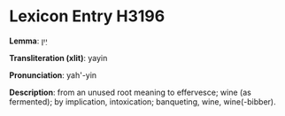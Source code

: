 # Lexicon Entry H3196

**Lemma**: יַיִן

**Transliteration (xlit)**: yayin

**Pronunciation**: yah'-yin

**Description**:
from an unused root meaning to effervesce; wine (as fermented); by implication, intoxication; banqueting, wine, wine(-bibber).
